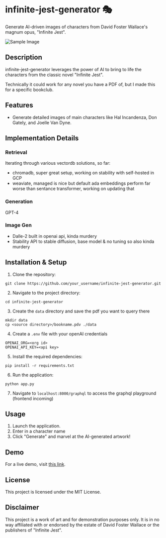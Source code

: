 # infinite-jest-generator 🎭

Generate AI-driven images of characters from David Foster Wallace's magnum opus, "Infinite Jest".

![Sample Image](link_to_a_sample_image_here.png)

## Description

infinite-jest-generator leverages the power of AI to bring to life the characters from the classic novel "Infinite Jest".

Technically it could work for any novel you have a PDF of, but I made this for a specific bookclub.

## Features

- Generate detailed images of main characters like Hal Incandenza, Don Gately, and Joelle Van Dyne.

## Implementation Details

### Retrieval

Iterating through various vectordb solutions, so far:

- chromadb, super great setup, working on stability with self-hosted in GCP
- weaviate, managed is nice but default ada embeddings perform far worse than sentance transformer, working on updating that

### Generation

GPT-4

### Image Gen

- Dalle-2 built in openai api, kinda murdery
- Stability API to stable diffusion, base model & no tuning so also kinda murdery

## Installation & Setup

1. Clone the repository:

```
git clone https://github.com/your_username/infinite-jest-generator.git
```

2. Navigate to the project directory:

```
cd infinite-jest-generator
```

3. Create the `data` directory and save the pdf you want to query there

```
mkdir data
cp <source directory>/bookname.pdv ./data
```

4. Create a `.env` file with your openAI credentials

```
OPENAI_ORG=<org id>
OPENAI_API_KEY=<api key>
```

5. Install the required dependencies:

```
pip install -r requirements.txt
```

6. Run the application:

```
python app.py
```

7. Navigate to `localhost:8000/graphql` to access the graphql playground (frontend incoming)

## Usage

1. Launch the application.
2. Enter in a character name
3. Click "Generate" and marvel at the AI-generated artwork!

## Demo

For a live demo, visit [this link](https://ij-frontend-ka2xis5sma-uc.a.run.app/).

## License

This project is licensed under the MIT License.

## Disclaimer

This project is a work of art and for demonstration purposes only. It is in no way affiliated with or endorsed by the estate of David Foster Wallace or the publishers of "Infinite Jest".
